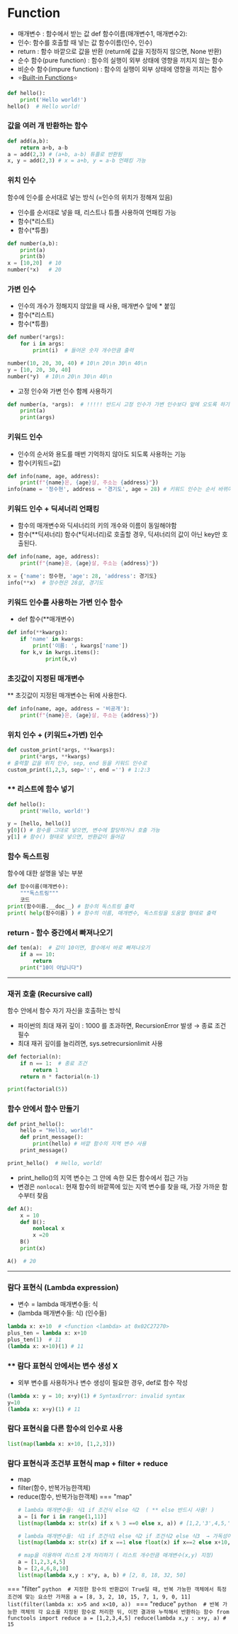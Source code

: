 # Function

- 매개변수 : 함수에서 받는 값  def 함수이름(매개변수1, 매개변수2):
- 인수: 함수를 호출할 때 넣는 값  함수이름(인수, 인수)
- return : 함수 바깥으로 값을 반환 (return에 값을 지정하지 않으면, None 반환)
- 순수 함수(pure function) : 함수의 실행이 외부 상태에 영향을 끼치지 않는 함수
- 비순수 함수(impure function) : 함수의 실행이 외부 상태에 영향을 끼치는 함수
- ⭐️[Built-in Functions](https://docs.python.org/3/library/functions.html)⭐️

```python
def hello():
	print('Hello world!')
hello()  # Hello world!
```

### 값을 여러 개 반환하는 함수
```python
def add(a,b):
	return a+b, a-b  
a = add(2,3) # (a+b, a-b) 튜플로 반환됨
x, y = add(2,3) # x = a+b, y = a-b 언패킹 가능
```

### 위치 인수
함수에 인수를 순서대로 넣는 방식 (=인수의 위치가 정해져 있음)

- 인수를 순서대로 넣을 때, 리스트나 튜플 사용하여 언패킹 가능
- 함수(*리스트)
- 함수(*튜플)
```python
def number(a,b):
	print(a)
	print(b)
x = [10,20]  # 10
number(*x)   # 20
```

### 가변 인수
- 인수의 개수가 정해지지 않았을 때 사용, 매개변수 앞에 * 붙임
- 함수(*리스트)
- 함수(*튜플)
```python
def number(*args): 
	for i in args:
		print(i)  # 들어온 숫자 개수만큼 출력

number(10, 20, 30, 40) # 10\n 20\n 30\n 40\n
y = [10, 20, 30, 40]
number(*y)  # 10\n 20\n 30\n 40\n
```
- 고정 인수와 가변 인수 함께 사용하기
```python
def number(a, *args):  # !!!!! 반드시 고정 인수가 가변 인수보다 앞에 오도록 하기
	print(a)
	print(args) 
```

### 키워드 인수
- 인수의 순서와 용도를 매번 기억하지 않아도 되도록 사용하는 기능
- 함수(키워드=값)
```python
def info(name, age, address):
	print(f"{name}은, {age}살, 주소는 {address}"})
info(name = '정수현', address = '경기도', age = 28) # 키워드 인수는 순서 바뀌어도 상관X
```

### 키워드 인수 + 딕셔너리 언패킹
- 함수의 매개변수와 딕셔너리의 키의 개수와 이름이 동일해야함
- 함수(**딕셔너리)
함수(*딕셔너리)로 호출할 경우, 딕셔너리의 값이 아닌 key만 호출된다.
```python
def info(name, age, address):
	print(f"{name}은, {age}살, 주소는 {address}"})

x = {'name': 정수현, 'age': 28, 'address': 경기도}
info(**x)  # 정수현은 28살, 경기도
```

### 키워드 인수를 사용하는 가변 인수 함수
- def 함수(**매개변수)
```python
def info(**kwargs):
	if 'name' in kwargs:
		print('이름: ', kwargs['name'])
	for k,v in kwrgs.items():
			print(k,v)
```

### 초깃값이 지정된 매개변수
** 초깃값이 지정된 매개변수는 뒤에 사용한다.
```python
def info(name, age, address = '비공개'):
	print(f"{name}은, {age}살, 주소는 {address}"})
```

### 위치 인수 + (키워드+가변) 인수
```python
def custom_print(*args, **kwargs):
	print(*args, **kwargs)
# 출력할 값을 위치 인수, sep, end 등을 키워드 인수로
custom_print(1,2,3, sep=':', end ='') # 1:2:3
```

### ** 리스트에 함수 넣기
```python
def hello():
	print('Hello, world!')

y = [hello, hello()]  
y[0]() # 함수를 그대로 넣으면, 변수에 할당하거나 호출 가능
y[1] # 함수() 형태로 넣으면, 반환값이 들어감
```

### 함수 독스트링
함수에 대한 설명을 넣는 부분
```python
def 함수이름(매개변수):
    """독스트링"""
    코드
print(함수이름.__doc__) # 함수의 독스트링 출력
print( help(함수이름) ) # 함수의 이름, 매개변수, 독스트링을 도움말 형태로 출력
```

### return - 함수 중간에서 빠져나오기
```python
def ten(a):  # 값이 10이면, 함수에서 바로 빠져나오기
	if a == 10:
		return  
	print("10이 아닙니다")
```

---

### 재귀 호출 (Recursive call)
함수 안에서 함수 자기 자신을 호출하는 방식

- 파이썬의 최대 재귀 깊이 : 1000 를 초과하면, RecursionError 발생  → 종료 조건 필수
- 최대 재귀 깊이를 늘리려면,  sys.setrecursionlimit 사용
```python title="팩토리얼"
def fectorial(n):
	if n == 1:  # 종료 조건
		return 1
	return n * factorial(n-1)

print(factorial(5))
```

### 함수 안에서 함수 만들기
``` python
def print_hello():
	hello = "Hello, world!"
	def print_message():
		print(hello) # 바깥 함수의 지역 변수 사용
	print_message()

print_hello()  # Hello, world!
```

- print_hello()의 지역 변수는 그 안에 속한 모든 함수에서 접근 가능
- 변경은 `nonlocal`: 현재 함수의 바깥쪽에 있는 지역 변수를 찾을 때, 가장 가까운 함수부터 찾음
```python
def A():
	x = 10
	def B():
		nonlocal x
		x =20
	B()
	print(x)

A()  # 20
```


---

### 람다 표현식 (Lambda expression)
- 변수 = lambda 매개변수들: 식
- (lambda 매개변수들: 식) (인수들)
```python 
lambda x: x+10  # <function <lambda> at 0x02C27270>
plus_ten = lambda x: x+10
plus_ten(1)  # 11
(lambda x: x+10)(1) # 11
```

### ** 람다 표현식 안에서는 변수 생성 X
- 외부 변수를 사용하거나 변수 생성이 필요한 경우, def로 함수 작성 
```python 
(lambda x: y = 10; x+y)(1) # SyntaxError: invalid syntax
y=10
(lambda x: x+y)(1) # 11
```

### 람다 표현식을  다른 함수의 인수로 사용
```python 
list(map(lambda x: x+10, [1,2,3]))
```

### 람다 표현식과 조건부 표현식   map + filter + reduce
- map
- filter(함수, 반복가능한객체)
- reduce(함수, 반복가능한객체)
=== "map"
	```python 
	# lambda 매개변수들: 식1 if 조건식 else 식2  ( ** else 반드시 사용! )
	a = [i for i in range(1,11)]
	list(map(lambda x: str(x) if x % 3 ==0 else x, a)) # [1,2,'3',4,5,'6',7,8,'9',10]
	
	# lambda 매개변수들: 식1 if 조건식1 else 식2 if 조건식2 else 식3  → 가독성이 낮아 안좋은 예제
	list(map(lambda x: str(x) if x ==1 else float(x) if x==2 else x+10, a)) # ['1', 2.0, 13, 14, 15, 16, 17, 18, 19, 20]

	# map을 이용하여 리스트 2개 처리하기 ( 리스트 개수만큼 매개변수(x,y) 지정)
	a = [1,2,3,4,5]
	b = [2,4,6,8,10]
	list(map(lambda x,y : x*y, a, b) # [2, 8, 18, 32, 50]
	```
=== "filter"
	```python 
	# 지정한 함수의 반환값이 True일 때, 반복 가능한 객체에서 특정 조건에 맞는 요소만 가져옴
	a = [8, 3, 2, 10, 15, 7, 1, 9, 0, 11]
	list(filter(lambda x: x>5 and x<10, a))
	```
=== "reduce"
	```python 
	# 반복 가능한 객체의 각 요소를 지정된 함수로 처리한 뒤, 이전 결과와 누적해서 반환하는 함수
	from functools import reduce
	a = [1,2,3,4,5]
	reduce(lambda x,y : x+y, a) # 15
	```